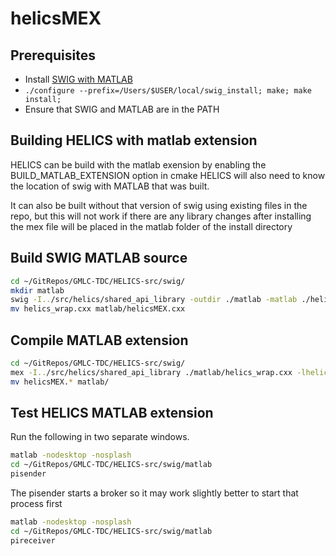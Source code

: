 # helicsMEX

## Prerequisites

- Install [SWIG with MATLAB](https://github.com/jaeandersson/swig/)
- `./configure --prefix=/Users/$USER/local/swig_install; make; make install;`
- Ensure that SWIG and MATLAB are in the PATH

## Building HELICS with matlab extension
HELICS can be build with the matlab exension by enabling the BUILD_MATLAB_EXTENSION option in cmake
HELICS will also need to know the location of swig with MATLAB that was built.  

It can also be built without that version of swig using existing files in the repo, but this will not work if there are any library changes
after installing the mex file will be placed in the matlab folder of the install directory

## Build SWIG MATLAB source

```bash
cd ~/GitRepos/GMLC-TDC/HELICS-src/swig/
mkdir matlab
swig -I../src/helics/shared_api_library -outdir ./matlab -matlab ./helicsMATLAB.i
mv helics_wrap.cxx matlab/helicsMEX.cxx
```

## Compile MATLAB extension

```bash
cd ~/GitRepos/GMLC-TDC/HELICS-src/swig/
mex -I../src/helics/shared_api_library ./matlab/helics_wrap.cxx -lhelicsSharedLib -L/path/to/helics_install/lib/helics/
mv helicsMEX.* matlab/
```

## Test HELICS MATLAB extension

Run the following in two separate windows.
```bash
matlab -nodesktop -nosplash
cd ~/GitRepos/GMLC-TDC/HELICS-src/swig/matlab
pisender
```
The pisender starts a broker so it may work slightly better to start that process first

```bash
matlab -nodesktop -nosplash
cd ~/GitRepos/GMLC-TDC/HELICS-src/swig/matlab
pireceiver
```



